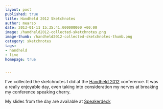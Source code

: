 ```yaml
---
layout: post
published: true
title: Handheld 2012 Sketchnotes
author: mearso
date: 2013-01-11 15:35:41.000000000 +00:00
image: /handheld2012-collected-sketchnotes.png
image-thumb: /handheld2012-collected-sketchnotes-thumb.png
category: sketchnotes
tags:
- handheld
- live
homepage: true


---
```


I've collected the sketchnotes I did at the <a href="http://www.handheldconf.com/2012/">Handheld 2012</a> conference. It was a really enjoyable day, even taking into consideration my nerves at breaking my conference speaking cherry.

My slides from the day are available at <a href="https://speakerdeck.com/mearso/is-your-thinking-l-shaped">Speakerdeck</a>
